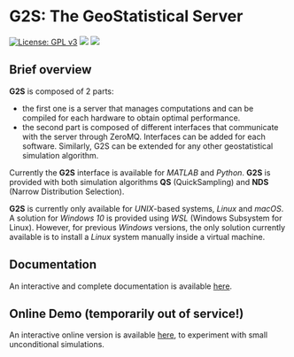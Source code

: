 # G2S: The GeoStatistical Server

[![License: GPL v3](https://img.shields.io/badge/License-GPL%20v3-blue.svg)](https://www.gnu.org/licenses/gpl-3.0)
![](https://github.com/GAIA-UNIL/G2S//workflows/C/C++%20CI/badge.svg)
![](https://github.com/GAIA-UNIL/G2S//workflows/Upload%20Python%20Package%20on%20PyPI%20server/badge.svg)



## Brief overview

**G2S** is composed of 2 parts:
- the first one is a server that manages computations and can be compiled for each hardware to obtain optimal performance.
- the second part is composed of different interfaces that communicate with the server through ZeroMQ. Interfaces can be added for each software. Similarly, G2S can be extended for any other geostatistical simulation algorithm.

Currently the **G2S** interface is available for *MATLAB* and *Python*. **G2S** is provided with both simulation algorithms **QS** (QuickSampling) and **NDS** (Narrow Distribution Selection).

**G2S** is currently only available for *UNIX*-based systems, *Linux* and *macOS*. A solution for *Windows 10* is provided using *WSL* (Windows Subsystem for Linux). However, for previous *Windows* versions, the only solution currently available is to install a *Linux* system manually inside a virtual machine. 


## Documentation

An interactive and complete documentation is available [here](https://gaia-unil.github.io/G2S/).

## Online Demo (temporarily out of service!)

An interactive online version is available [here](http://g2s.online), to experiment with small unconditional simulations.
